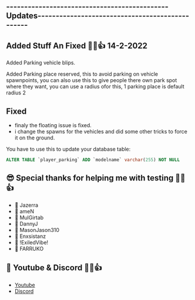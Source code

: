 ## ---------------------------------------------Updates------------------------------------------------
## Added Stuff An Fixed 👊😉👍 14-2-2022

Added Parking vehicle blips.

Added Parking place reserved, this to avoid parking on vehicle spawnpoints, you can also use this to give people there own park spot where they want, you can use a radius ofor this, 1 parking place is default radius 2

## Fixed
- finaly the floating issue is fixed.
- i change the spawns for the vehicles and did some other tricks to force it on the ground.


You have to use this to update your database table:
```sql
ALTER TABLE `player_parking` ADD `modelname` varchar(255) NOT NULL
```

## 😎 Special thanks for helping me with testing 👊😉👍
- 💪 Jazerra
- 💪 ameN
- 💪 MulGirtab
- 💪 DannyJ
- 💪 MasonJason310
- 💪 Enxsistanz
- 💪 !ExiledVibe!
- 💪 FARRUKO

## 🙈 Youtube & Discord 👊😉👍
- [Youtube](https://www.youtube.com/channel/UC6431XeIqHjswry5OYtim0A)
- [Discord](https://discord.gg/cEMSeE9dgS)
